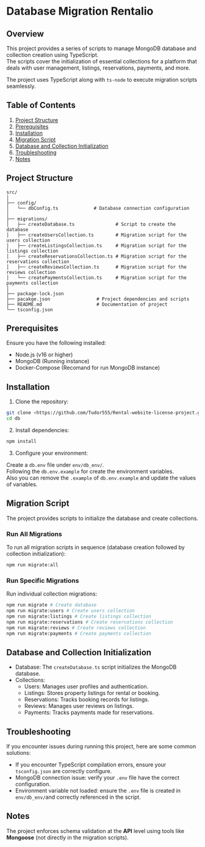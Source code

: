 # Database Migration Rentalio

## Overview

This project provides a series of scripts to manage MongoDB database and collection creation using TypeScript. \
The scripts cover the initialization of essential collections for a platform that deals with user management, listings, reservations, payments, and more.

The project uses TypeScript along with `ts-node` to execute migration scripts seamlessly.

## Table of Contents

1. [Project Structure](#project-structure)
2. [Prerequisites](#prerequisites)
3. [Installation](#installation)
4. [Migration Script](#migration-script)
5. [Database and Collection Initialization](#database-and-collection-initialization)
6. [Troubleshooting](#troubleshooting)
7. [Notes](#notes)

## Project Structure

```
src/
│
├── config/
│   └── dbConfig.ts             # Database connection configuration
│
├── migrations/
│   ├── createDatabase.ts               # Script to create the database
│   ├── createUsersCollection.ts        # Migration script for the users collection
│   ├── createListingsCollection.ts     # Migration script for the listings collection
│   ├── createReservationsCollection.ts # Migration script for the reservations collection
│   ├── createReviewsCollection.ts      # Migration script for the reviews collection
│   └── createPaymentsCollection.ts     # Migration script for the payments collection
│
├── package-lock.json
├── pacakge.json                 # Project dependencies and scripts
├── README.md                    # Documentation of project
└── tsconfig.json
```

## Prerequisites

Ensure you have the following installed:

- Node.js (v16 or higher)
- MongoDB (Running instance)
- Docker-Compose (Recomand for run MongoDB instance)

## Installation

1. Clone the repository:

```bash
git clone <https://github.com/Tudor555/Rental-website-license-project.git>
cd db
```

2. Install dependencies:

```bash
npm install
```

3. Configure your environment:

Create a `db.env` file under `env/db_env/`. \
Following the `db.env.example` for create the environment variables. \
Also you can remove the `.example` of `db.env.example` and update the values of variables.

## Migration Script

The project provides scripts to initialize the database and create collections.

### Run All Migrations

To run all migration scripts in sequence (database creation followed by collection initialization):

```bash
npm run migrate:all
```

### Run Specific Migrations

Run individual collection migrations:

```bash
npm run migrate # Create database
npm run migrate:users # Create users collection
npm run migrate:listings # Create listings collection
npm run migrate:reservations # Create reservations collection
npm run migrate:reviews # Create reviews collection
npm run migrate:payments # Create payments collection
```

## Database and Collection Initialization

- Database: The `createDatabase.ts` script initializes the MongoDB database.
- Collections:
  - Users: Manages user profiles and authentication.
  - Listings: Stores property listings for rental or booking.
  - Reservations: Tracks booking records for listings.
  - Reviews: Manages user reviews on listings.
  - Payments: Tracks payments made for reservations.

## Troubleshooting

If you encounter issues during running this project, here are some common solutions:

- If you encounter TypeScript compilation errors, ensure your `tsconfig.json` are correctly configure.
- MongoDB connection issue: verify your `.env` file have the correct configuration.
- Environment variable not loaded: ensure the `.env` file is created in `env/db_env/`and correctly referenced in the script.

## Notes

The project enforces schema validation at the **API** level using tools like **Mongoose** (not directly in the migration scripts).
